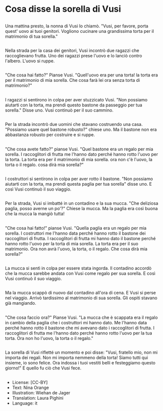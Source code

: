 # Cosa disse la sorella di Vusi

##
Una mattina presto, la nonna di Vusi lo chiamò. "Vusi, per favore, porta quest' uovo ai tuoi genitori. Vogliono cucinare una grandissima torta per il matrimonio di tua sorella."

##
Nella strada per la casa dei genitori, Vusi incontrò due ragazzi che raccoglievano frutta. Uno dei ragazzi prese l'uovo e lo lanciò contro l'albero. L'uovo si ruppe.

##
"Che cosa hai fatto?" Pianse Vusi. "Quell'uovo era per una torta! la torta era per il matrimonio di mia sorella. Che cosa farà lei ora senza torta di matrimonio?"

##
I ragazzi si sentirono in colpa per aver stuzzicato Vusi. "Non possiamo aiutarti con la torta, ma prendi questo bastone da passeggio per tua sorella." Disse uno. Vusi continuò per il suo cammino.

##
Per la strada incontrò due uomini che stavano costruendo una casa. "Possiamo usare quel bastone robusto?" chiese uno. Ma il bastone non era abbastanza robusto per costruire e si ruppe.

##
"Che cosa avete fatto?" pianse Vusi. "Quel bastone era un regalo per mia sorella. I raccoglitori di frutta me l'hanno dato perché hanno rotto l'uovo per la torta. La torta era per il matrimonio di mia sorella. ora non c'è l'uovo, la torta o il regalo. cosa dirà mia sorella?"

##
I costruttori si sentirono in colpa per aver rotto il bastone. "Non possiamo aiutarti con la torta, ma prendi questa paglia per tua sorella" disse uno. E così Vusi continuò il suo viaggio.

##
Per la strada, Vusi si imbatté in un contadino e la sua mucca. "Che deliziosa paglia, posso averne un po'?" Chiese la mucca. Ma la paglia era così buona che la mucca la mangiò tutta!

##
"Che cosa hai fatto!" pianse Vusi. "Quella paglia era un regalo per mia sorella. I costruttori me l'hanno data perché hanno rotto il bastone dei raccoglitori di frutta. I raccoglitori di frutta mi hanno dato il bastone perché hanno rotto l'uovo per la torta di mia sorella. La torta era per il suo matrimonio. Ora non avrà l'uovo, la torta, o il regalo. Che cosa dirà mia sorella?"

##
La mucca si sentì in colpa per essere stata ingorda. Il contadino accordò che la mucca sarebbe andata con Vusi come regalo per sua sorella. E così Vusi continuò il suo viaggio.

##
Ma la mucca scappò di nuovo dal contadino all'ora di cena. E Vusi si perse nel viaggio. Arrivò tardissimo al matrimonio di sua sorella. Gli ospiti stavano già mangiando.

##
"Che cosa faccio ora?" Pianse Vusi. "La mucca che è scappata era il regalo in cambio della paglia che i costruttori mi hanno dato. Me l'hanno data perché hanno rotto il bastone che mi avevano dato i raccoglitori di frutta. I raccoglitori di frutta me l'hanno dato perché hanno rotto l'uovo per la tua torta. Ora non ho l'uovo, la torta o il regalo."

##
La sorella di Vusi rifletté un momento e poi disse: "Vusi, fratello mio, non mi importa dei regali. Non mi importa nemmeno della torta! Siamo tutti qui insieme, io sono felice. Ora indossa i tuoi vestiti belli e festeggiamo questo giorno!" E quello fu ciò che Vusi fece.

##
* License: [CC-BY]
* Text: Nina Orange
* Illustration: Wiehan de Jager
* Translation: Laura Pighini
* Language: it
